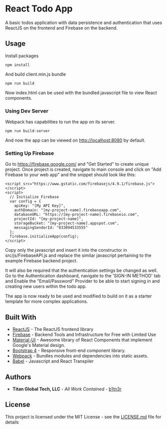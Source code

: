 # React Todo App

A basic todos application with data persistence and authentication that uses ReactJS on the frontend and Firebase on the backend.

## Usage

Install packages

```
npm install
```

And build client.min.js bundle

```
npm run build
```

Now index.html can be used with the bundled javascript file to view React components.

### Using Dev Server

Webpack has capabilities to run the app on its server.

```
npm run build-server
```

And now the app can be viewed on <http://localhost:8080> by default.

### Setting Up Firebase

Go to <https://firebase.google.com/> and "Get Started" to create unique project. Once project is created, navigate to main console and click on "Add Firebase to your web app" and the snippet should look like this:

```
<script src="https://www.gstatic.com/firebasejs/4.9.1/firebase.js"></script>
<script>
  // Initialize Firebase
  var config = {
    apiKey: "[My API Key]",
    authDomain: "[my-project-name].firebaseapp.com",
    databaseURL: "https://[my-project-name].firebaseio.com",
    projectId: "[my-project-name]",
    storageBucket: "[my-project-name].appspot.com",
    messagingSenderId: "833094533555"
  };
  firebase.initializeApp(config);
</script>
``` 

Copy only the javascript and insert it into the constructor in src/js/FirebaseAPI.js and replace the similar javascript pertaining to the example Firebase backend project.

It will also be required that the authentication settings be changed as well. Go to the Authentication dashboard, navigate to the 'SIGN-IN METHOD' tab and Enable the "Email/Password" Provider to be able to start signing in and creating new users within the todo app.

The app is now ready to be used and modified to build on it as a starter template for more complex applications.

## Built With

* [ReactJS](https://reactjs.org/) - The ReactJS frontend library
* [Firebase](https://firebase.google.com/) - Backend Tools and Infrastructure for Free with Limited Use
* [Material-UI](http://www.material-ui.com/#/) - Awesome library of React Components that implement Google's Material design.
* [Bootstrap 4](https://getbootstrap.com/) - Responsive front-end component library.
* [Webpack](https://webpack.js.org/) - Bundles modules and dependencies into static assets.
* [Babel](https://babeljs.io/) - Javascript and React Transpiler

## Authors

* **Titan Global Tech, LLC** - *All Work Contained* - [b1tn3r](https://github.com/b1tn3r)

## License

This project is licensed under the MIT License - see the [LICENSE.md](LICENSE.md) file for details
